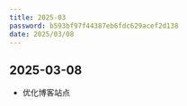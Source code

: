 ```yaml
---
title: 2025-03
password: b593bf97f44387eb6fdc629acef2d138
date: 2025/03/08
---
```



















## 2025-03-08

- 优化博客站点
